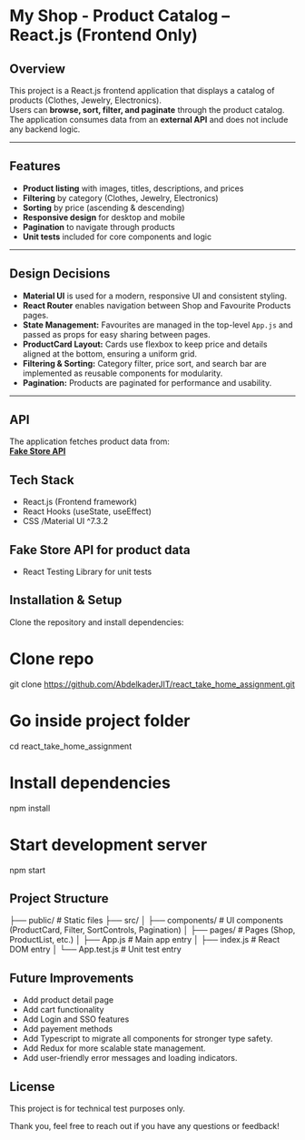 
# My Shop - Product Catalog – React.js (Frontend Only)

## Overview
This project is a React.js frontend application that displays a catalog of products (Clothes, Jewelry, Electronics).  
Users can **browse, sort, filter, and paginate** through the product catalog.  
The application consumes data from an **external API** and does not include any backend logic.  

---

## Features
- **Product listing** with images, titles, descriptions, and prices  
- **Filtering** by category (Clothes, Jewelry, Electronics)  
- **Sorting** by price (ascending & descending)  
- **Responsive design** for desktop and mobile  
- **Pagination** to navigate through products  
- **Unit tests** included for core components and logic  

---

## Design Decisions

- **Material UI** is used for a modern, responsive UI and consistent styling.
- **React Router** enables navigation between Shop and Favourite Products pages.
- **State Management:** Favourites are managed in the top-level `App.js` and passed as props for easy sharing between pages.
- **ProductCard Layout:** Cards use flexbox to keep price and details aligned at the bottom, ensuring a uniform grid.
- **Filtering & Sorting:** Category filter, price sort, and search bar are implemented as reusable components for modularity.
- **Pagination:** Products are paginated for performance and usability.

---

## API
The application fetches product data from:  
 **[Fake Store API](https://fakestoreapi.com/products)**  

## Tech Stack
- React.js (Frontend framework)
- React Hooks (useState, useEffect)
- CSS /Material UI ^7.3.2

## Fake Store API for product data
- React Testing Library for unit tests

## Installation & Setup
Clone the repository and install dependencies:

# Clone repo
git clone https://github.com/AbdelkaderJIT/react_take_home_assignment.git

# Go inside project folder
cd react_take_home_assignment

# Install dependencies
npm install

# Start development server
npm start

## Project Structure
├── public/              # Static files
├── src/
│   ├── components/      # UI components (ProductCard, Filter, SortControls, Pagination)
│   ├── pages/           # Pages (Shop, ProductList, etc.)
│   ├── App.js           # Main app entry
│   ├── index.js         # React DOM entry
│   └── App.test.js      # Unit test entry

## Future Improvements
- Add product detail page
- Add cart functionality
- Add Login and SSO features
- Add payement methods
- Add Typescript to migrate all components for stronger type safety.
- Add Redux for more scalable state management.
- Add user-friendly error messages and loading indicators.

## License 
This project is for technical test purposes only.

Thank you, feel free to reach out if you have any questions or feedback!

